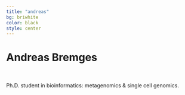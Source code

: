 ```yaml
---
title: "andreas"
bg: briwhite
color: black
style: center
---
```


# Andreas Bremges

<br/>

Ph.D. student in bioinformatics: metagenomics & single cell genomics.
